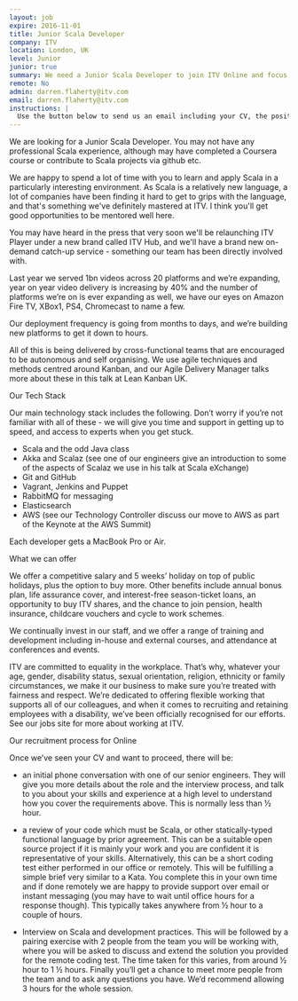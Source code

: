 ```yaml
---
layout: job
expire: 2016-11-01
title: Junior Scala Developer
company: ITV
location: London, UK
level: Junior
junior: true
summary: We need a Junior Scala Developer to join ITV Online and focus on reducing our reliance on monolithic applications by building and running  a new architecture underpinned with Scala microservices and best-of-breed open-source technology. <a class="_blank" href="https://skillsmatter.com/skillscasts/6186-domain-service-aggregators-a-structured-approach-to-microservice-composition">Check out some specifics of this approach from a talk one of our engineers did</a>.
remote: No
admin: darren.flaherty@itv.com
email: darren.flaherty@itv.com
instructions: |
  Use the button below to send us an email including your CV, the position you're applying for, and anything else you might want to say.
---
```


<!-- break -->

We are looking for a Junior Scala Developer. You may not have any professional Scala experience, although may have completed a Coursera course or contribute to Scala projects via github etc.

We are happy to spend a lot of time with you to learn and apply Scala in a particularly interesting environment. As Scala is a relatively new language, a lot of companies have been finding it hard to get to grips with the language, and that's something we've definitely mastered at ITV. I think you'll get good opportunities to be mentored well here.

You may have heard in the press that very soon we'll be relaunching ITV Player under a new brand called ITV Hub, and we'll have a brand new on-demand catch-up service - something our team has been directly involved with.

Last year we served 1bn videos across 20 platforms and we’re expanding, year on year video delivery is increasing by 40% and the number of platforms we’re on is ever expanding as well, we have our eyes on Amazon Fire TV, XBox1, PS4, Chromecast to name a few.

Our deployment frequency is going from months to days, and we’re building new platforms to get it down to hours.

All of this is being delivered by cross-functional teams that are encouraged to be autonomous and self organising. We use agile techniques and methods centred around Kanban, and our Agile Delivery Manager talks more about these in this talk at Lean Kanban UK.

Our Tech Stack

Our main technology stack includes the following. Don’t worry if you’re not familiar with all of these - we will give you time and support in getting up to speed, and access to experts when you get stuck.

- Scala and the odd Java class
- Akka and Scalaz (see one of our engineers give an introduction to some of the aspects of Scalaz we use in his talk at Scala eXchange)
- Git and GitHub
- Vagrant, Jenkins and Puppet
- RabbitMQ for messaging
- Elasticsearch
- AWS (see our Technology Controller discuss our move to AWS as part of the Keynote at the AWS Summit)

Each developer gets a MacBook Pro or Air.

What we can offer

We offer a competitive salary and 5 weeks’ holiday on top of public holidays, plus the option to buy more. Other benefits include annual bonus plan, life assurance cover, and interest-free season-ticket loans, an opportunity to buy ITV shares, and the chance to join pension, health insurance, childcare vouchers and cycle to work schemes.

We continually invest in our staff, and we offer a range of training and development including in-house and external courses, and attendance at conferences and events.

ITV are committed to equality in the workplace. That’s why, whatever your age, gender, disability status, sexual orientation, religion, ethnicity or family circumstances, we make it our business to make sure you’re treated with fairness and respect. We’re dedicated to offering flexible working that supports all of our colleagues, and when it comes to recruiting and retaining employees with a disability, we’ve been officially recognised for our efforts. See our jobs site for more about working at ITV.

Our recruitment process for Online

Once we’ve seen your CV and want to proceed, there will be:

- an initial phone conversation with one of our senior engineers. They will give you more details about the role and the interview process, and talk to you about your skills and experience at a high level to understand how you cover the requirements above. This is normally less than ½ hour.

- a review of your code which must be Scala, or other statically-typed functional language by prior agreement. This can be a suitable open source project if it is mainly your work and you are confident it is representative of your skills. Alternatively, this can be a short coding test either performed in our office or remotely. This will be fulfilling a simple brief very similar to a Kata. You complete this in your own time and if done remotely we are happy to provide support over email or instant messaging (you may have to wait until office hours for a response though). This typically takes anywhere from ½ hour to a couple of hours.

- Interview on Scala and development practices. This will be followed by a pairing exercise with 2 people from the team you will be working with, where you will be asked to discuss and extend the solution you provided for the remote coding test. The time taken for this varies, from around ½ hour to 1 ½ hours. Finally you’ll get a chance to meet more people from the team and to ask any questions you have. We’d recommend allowing 3 hours for the whole session.

